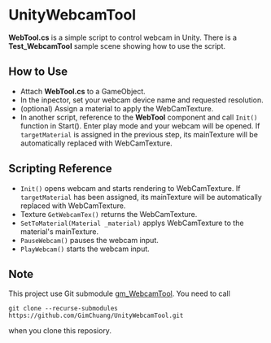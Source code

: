 # UnityWebcamTool
**WebTool.cs** is a simple script to control webcam in Unity.
There is a **Test_WebcamTool** sample scene showing how to use the script.

How to Use
---
- Attach **WebTool.cs** to a GameObject.
- In the inpector, set your webcam device name and requested resolution.
- (optional) Assign a material to apply the WebCamTexture.
- In another script, reference to the **WebTool** component and call `Init()` function in Start(). Enter play mode and your webcam will be opened. If `targetMaterial` is assigned in the previous step, its mainTexture will be automatically replaced with WebCamTexture.

Scripting Reference
---
- `Init()` opens webcam and starts rendering to WebCamTexture. If `targetMaterial` has been assigned, its mainTexture will be automatically replaced with WebCamTexture.
- Texture `GetWebcamTex()` returns the WebCamTexture.
- `SetToMaterial(Material _material)` applys WebCamTexture to the material's mainTexture.
- `PauseWebcam()` pauses the webcam input.
- `PlayWebcam()` starts the webcam input.

Note
---
This project use Git submodule [gm_WebcamTool](https://github.com/GimChuang/gm_WebcamTool). You need to call
```
git clone --recurse-submodules https://github.com/GimChuang/UnityWebcamTool.git
``` 
when you clone this reposiory.

